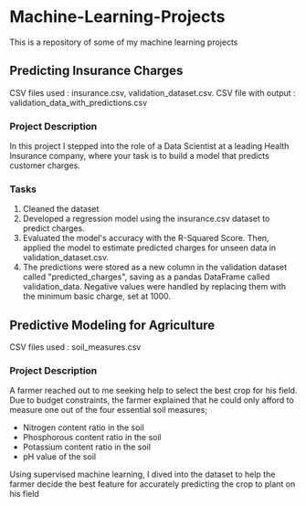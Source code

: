 # Machine-Learning-Projects
This is a repository of some of my machine learning projects
## Predicting Insurance Charges
CSV files used : insurance.csv, validation_dataset.csv.
CSV file with output : validation_data_with_predictions.csv
### Project Description
In this project I stepped into the role of a Data Scientist at a leading Health Insurance company, where your task is to build a model that predicts customer charges.
### Tasks
1. Cleaned the dataset
2. Developed a regression model using the insurance.csv dataset to predict charges.
3. Evaluated the model's accuracy with the R-Squared Score. Then, applied the model to estimate predicted charges for unseen data in validation_dataset.csv.
4. The predictions were stored as a new column in the validation dataset called "predicted_charges", saving as a pandas DataFrame called validation_data. Negative values were handled by replacing them with the minimum basic charge, set at 1000.

 ## Predictive Modeling for Agriculture
 CSV files used : soil_measures.csv
 ### Project Description
 A farmer reached out to me seeking help to select the best crop for his field. Due to budget constraints, the farmer explained that he could only afford to measure one out of the four essential soil measures; 
 * Nitrogen content ratio in the soil
 * Phosphorous content ratio in the soil
 * Potassium content ratio in the soil
 * pH value of the soil

Using supervised machine learning, I dived into the dataset to help the farmer decide the best feature for accurately predicting the crop to plant on his field
 


